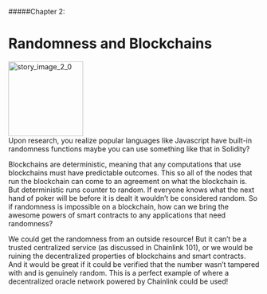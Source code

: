 #####Chapter 2:

# Randomness and Blockchains

<ContentWrapp>
  <div class="imgContainer">
    <img alt="story_image_2_0" src="/images/chapter/man.svg" width="150px" height="150px">
  </div>

  <div class="itemsContainer">
    <div class="item-text">
     Upon research, you realize popular languages like Javascript have built-in randomness functions maybe you can use something like that in Solidity? 
    </div>
  </div>
</ContentWrapp>

Blockchains are deterministic, meaning that any computations that use blockchains must have predictable outcomes. This so all of the nodes that run the blockchain can come to an agreement on what the blockchain is. But deterministic runs counter to random. If everyone knows what the next hand of poker will be before it is dealt it wouldn’t be considered random. So if randomness is impossible on a blockchain, how can we bring the awesome powers of smart contracts to any applications that need randomness?

We could get the randomness from an outside resource! But it can’t be a trusted centralized service (as discussed in Chainlink 101), or we would be ruining the decentralized properties of blockchains and smart contracts. And it would be great if it could be verified that the number wasn’t tampered with and is genuinely random. This is a perfect example of where a decentralized oracle network powered by Chainlink could be used!
